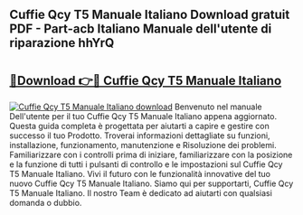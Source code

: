 ## Cuffie Qcy T5 Manuale Italiano Download gratuit PDF - Part-acb Italiano Manuale dell'utente di riparazione hhYrQ

# <h2><a href="http://dfg8m4k.blite.top/?on=Cuffie+Qcy+T5+Manuale+Italiano">🔗Download 👉🔴 Cuffie Qcy T5 Manuale Italiano</a></h2>

[![Cuffie Qcy T5 Manuale Italiano download](https://i.imgur.com/lujVjoI.png)](http://dfg8m4k.blite.top/?on=Cuffie+Qcy+T5+Manuale+Italiano)
Benvenuto nel manuale Dell'utente per il tuo Cuffie Qcy T5 Manuale Italiano appena aggiornato. Questa guida completa è progettata per aiutarti a capire e gestire con successo il tuo Prodotto. Troverai informazioni dettagliate su funzioni, installazione, funzionamento, manutenzione e Risoluzione dei problemi. Familiarizzare con i controlli prima di iniziare, familiarizzare con la posizione e la funzione di tutti i pulsanti di controllo e le impostazioni sul Cuffie Qcy T5 Manuale Italiano. Vivi il futuro con le funzionalità innovative del tuo nuovo Cuffie Qcy T5 Manuale Italiano. Siamo qui per supportarti, Cuffie Qcy T5 Manuale Italiano. Il nostro Team è dedicato ad aiutarti con qualsiasi domanda o dubbio.
